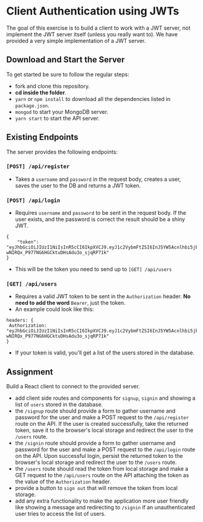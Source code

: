 # Client Authentication using JWTs

The goal of this exercise is to build a client to work with a JWT server, not implement the JWT server itself (unless you really want to). We have provided a very simple implementation of a JWT server.

## Download and Start the Server

To get started be sure to follow the regular steps:

* fork and clone this repository.
* **cd inside the folder**.
* `yarn` or `npm install` to download all the dependencies listed in `package.json`.
* `mongod` to start your MongoDB server.
* `yarn start` to start the API server.

## Existing Endpoints

The server provides the following endpoints:

### `[POST] /api/register`

* Takes a `username` and `password` in the request body, creates a user, saves the user to the DB and returns a JWT token.

### `[POST] /api/login`

* Requires `username` and `password` to be sent in the request body. If the user exists, and the password is correct the result should be a shiny JWT.

```
{
    "token": "eyJhbGciOiJIUzI1NiIsInR5cCI6IkpXVCJ9.eyJ1c2VybmFtZSI6InJ5YW5Acnlhbi5jb20iLCJpYXQiOjE1MTYyOTQ1NzMsImV4cCI6MTUxNjI5ODE3M30.Uv4Sr-wNIRQx_P977NG6HGCktuDHsAdu3o_sjqRP71k"
}
```

* This will be the token you need to send up to `[GET] /api/users`

### `[GET] /api/users`

* Requires a valid JWT token to be sent in the `Authorization` header. **No need to add the word** `Bearer`, just the token.
* An example could look like this:

```
headers: {
 Authorization: "eyJhbGciOiJIUzI1NiIsInR5cCI6IkpXVCJ9.eyJ1c2VybmFtZSI6InJ5YW5Acnlhbi5jb20iLCJpYXQiOjE1MTYyOTQ1NzMsImV4cCI6MTUxNjI5ODE3M30.Uv4Sr-wNIRQx_P977NG6HGCktuDHsAdu3o_sjqRP71k"
}
```

* If your token is valid, you'll get a list of the users stored in the database.

## Assignment

Build a React client to connect to the provided server.

* add client side routes and components for `signup`, `signin` and showing a list of `users` stored in the database.
* the `/signup` route should provide a form to gather username and password for the user and make a POST request to the `/api/register` route on the API. If the user is created successfully, take the returned token, save it to the browser's local storage and redirect the user to the `/users` route.
* the `/signin` route should provide a form to gather username and password for the user and make a POST request to the `/api/login` route on the API. Upon successful login, persist the returned token to the browser's local storage and redirect the user to the `/users` route.
* the `/users` route should read the token from local storage and make a GET request to the `/api/users` route on the API attaching the token as the value of the `Authorization` header.
* provide a button to `sign out` that will remove the token from local storage.
* add any extra functionality to make the application more user friendly like showing a message and redirecting to `/signin` if an unauthenticated user tries to access the list of users.
